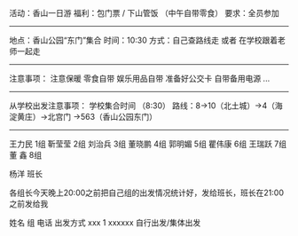 活动：香山一日游
福利：包门票 / 下山管饭 （中午自带零食）
要求：全员参加

------------

地点：香山公园“东门”集合
时间：10:30
方式：自己查路线走 或者 在学校跟着老师一起走

------------

注意事项：
  注意保暖
  零食自带
  娱乐用品自带
  准备好公交卡
  自带备用电源
  ...

------------

从学校出发注意事项：
   学校集合时间 （8:30）
   路线：8->10（北土城）->4（海淀黄庄）->北宫门 ->563（香山公园东门）

------------

王力民 1组
靳莹莹 2组
刘治兵 3组
董晓鹏 4组
郭明媚 5组
瞿伟康 6组
王瑞跃 7组
董 鑫  8组

杨洋 班长

各组长今天晚上20:00之前把自己组的出发情况统计好，发给班长，班长在21:00之前发给我

姓名 组   电话      出发方式
xxx  1   xxxxxx     自行出发/集体出发
